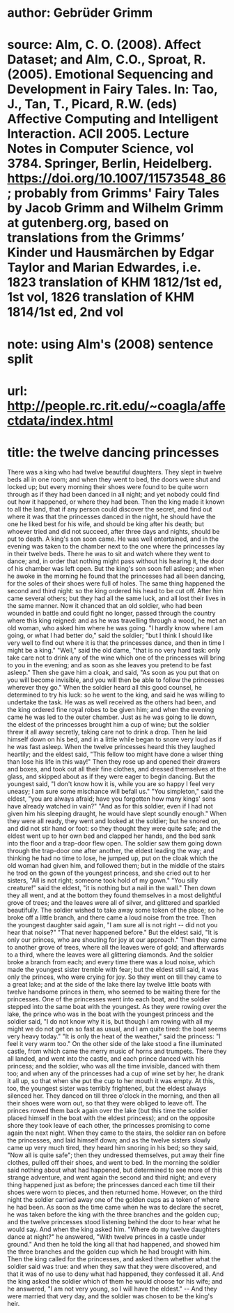 # author: Gebrüder Grimm
# source: Alm, C. O. (2008). Affect Dataset; and Alm, C.O., Sproat, R. (2005). Emotional Sequencing and Development in Fairy Tales. In: Tao, J., Tan, T., Picard, R.W. (eds) Affective Computing and Intelligent Interaction. ACII 2005. Lecture Notes in Computer Science, vol 3784. Springer, Berlin, Heidelberg. https://doi.org/10.1007/11573548_86; probably from Grimms' Fairy Tales by Jacob Grimm and Wilhelm Grimm at gutenberg.org, based on translations from the Grimms’ Kinder und Hausmärchen by Edgar Taylor and Marian Edwardes, i.e. 1823 translation of KHM 1812/1st ed, 1st vol, 1826 translation of KHM 1814/1st ed, 2nd vol
# note: using Alm's (2008) sentence split
# url: http://people.rc.rit.edu/~coagla/affectdata/index.html
# title: the twelve dancing princesses

There was a king who had twelve beautiful daughters.
They slept in twelve beds all in one room; and when they went to bed, the doors were shut and locked up; but every morning their shoes were found to be quite worn through as if they had been danced in all night; and yet nobody could find out how it happened, or where they had been.
Then the king made it known to all the land, that if any person could discover the secret, and find out where it was that the princesses danced in the night, he should have the one he liked best for his wife, and should be king after his death; but whoever tried and did not succeed, after three days and nights, should be put to death.
A king's son soon came.
He was well entertained, and in the evening was taken to the chamber next to the one where the princesses lay in their twelve beds.
There he was to sit and watch where they went to dance; and, in order that nothing might pass without his hearing it, the door of his chamber was left open.
But the king's son soon fell asleep; and when he awoke in the morning he found that the princesses had all been dancing, for the soles of their shoes were full of holes.
The same thing happened the second and third night: so the king ordered his head to be cut off.
After him came several others; but they had all the same luck, and all lost their lives in the same manner.
Now it chanced that an old soldier, who had been wounded in battle and could fight no longer, passed through the country where this king reigned: and as he was travelling through a wood, he met an old woman, who asked him where he was going.
"I hardly know where I am going, or what I had better do," said the soldier; "but I think I should like very well to find out where it is that the princesses dance, and then in time I might be a king."
"Well," said the old dame, "that is no very hard task: only take care not to drink any of the wine which one of the princesses will bring to you in the evening; and as soon as she leaves you pretend to be fast asleep."
Then she gave him a cloak, and said, "As soon as you put that on you will become invisible, and you will then be able to follow the princesses wherever they go."
When the soldier heard all this good counsel, he determined to try his luck: so he went to the king, and said he was willing to undertake the task.
He was as well received as the others had been, and the king ordered fine royal robes to be given him; and when the evening came he was led to the outer chamber.
Just as he was going to lie down, the eldest of the princesses brought him a cup of wine; but the soldier threw it all away secretly, taking care not to drink a drop.
Then he laid himself down on his bed, and in a little while began to snore very loud as if he was fast asleep.
When the twelve princesses heard this they laughed heartily; and the eldest said, "This fellow too might have done a wiser thing than lose his life in this way!"
Then they rose up and opened their drawers and boxes, and took out all their fine clothes, and dressed themselves at the glass, and skipped about as if they were eager to begin dancing.
But the youngest said, "I don't know how it is, while you are so happy I feel very uneasy; I am sure some mischance will befall us."
"You simpleton," said the eldest, "you are always afraid; have you forgotten how many kings' sons have already watched in vain?"
"And as for this soldier, even if I had not given him his sleeping draught, he would have slept soundly enough."
When they were all ready, they went and looked at the soldier; but he snored on, and did not stir hand or foot: so they thought they were quite safe; and the eldest went up to her own bed and clapped her hands, and the bed sank into the floor and a trap-door flew open.
The soldier saw them going down through the trap-door one after another, the eldest leading the way; and thinking he had no time to lose, he jumped up, put on the cloak which the old woman had given him, and followed them; but in the middle of the stairs he trod on the gown of the youngest princess, and she cried out to her sisters, "All is not right; someone took hold of my gown."
"You silly creature!" said the eldest, "it is nothing but a nail in the wall."
Then down they all went, and at the bottom they found themselves in a most delightful grove of trees; and the leaves were all of silver, and glittered and sparkled beautifully.
The soldier wished to take away some token of the place; so he broke off a little branch, and there came a loud noise from the tree.
Then the youngest daughter said again, "I am sure all is not right -- did not you hear that noise?"
"That never happened before."
But the eldest said, "It is only our princes, who are shouting for joy at our approach."
Then they came to another grove of trees, where all the leaves were of gold; and afterwards to a third, where the leaves were all glittering diamonds.
And the soldier broke a branch from each; and every time there was a loud noise, which made the youngest sister tremble with fear; but the eldest still said, it was only the princes, who were crying for joy.
So they went on till they came to a great lake; and at the side of the lake there lay twelve little boats with twelve handsome princes in them, who seemed to be waiting there for the princesses.
One of the princesses went into each boat, and the soldier stepped into the same boat with the youngest.
As they were rowing over the lake, the prince who was in the boat with the youngest princess and the soldier said, "I do not know why it is, but though I am rowing with all my might we do not get on so fast as usual, and I am quite tired: the boat seems very heavy today."
"It is only the heat of the weather," said the princess: "I feel it very warm too."
On the other side of the lake stood a fine illuminated castle, from which came the merry music of horns and trumpets.
There they all landed, and went into the castle, and each prince danced with his princess; and the soldier, who was all the time invisible, danced with them too; and when any of the princesses had a cup of wine set by her, he drank it all up, so that when she put the cup to her mouth it was empty.
At this, too, the youngest sister was terribly frightened, but the eldest always silenced her.
They danced on till three o'clock in the morning, and then all their shoes were worn out, so that they were obliged to leave off.
The princes rowed them back again over the lake (but this time the soldier placed himself in the boat with the eldest princess); and on the opposite shore they took leave of each other, the princesses promising to come again the next night.
When they came to the stairs, the soldier ran on before the princesses, and laid himself down; and as the twelve sisters slowly came up very much tired, they heard him snoring in his bed; so they said, "Now all is quite safe"; then they undressed themselves, put away their fine clothes, pulled off their shoes, and went to bed.
In the morning the soldier said nothing about what had happened, but determined to see more of this strange adventure, and went again the second and third night; and every thing happened just as before; the princesses danced each time till their shoes were worn to pieces, and then returned home.
However, on the third night the soldier carried away one of the golden cups as a token of where he had been.
As soon as the time came when he was to declare the secret, he was taken before the king with the three branches and the golden cup; and the twelve princesses stood listening behind the door to hear what he would say.
And when the king asked him.
"Where do my twelve daughters dance at night?" he answered, "With twelve princes in a castle under ground."
And then he told the king all that had happened, and showed him the three branches and the golden cup which he had brought with him.
Then the king called for the princesses, and asked them whether what the soldier said was true: and when they saw that they were discovered, and that it was of no use to deny what had happened, they confessed it all.
And the king asked the soldier which of them he would choose for his wife; and he answered, "I am not very young, so I will have the eldest." -- And they were married that very day, and the soldier was chosen to be the king's heir.
